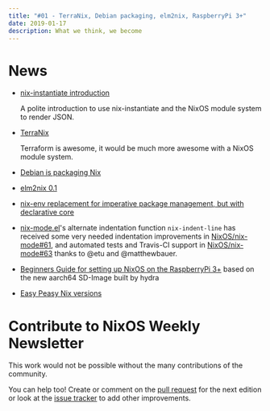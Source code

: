 ```yaml
---
title: "#01 - TerraNix, Debian packaging, elm2nix, RaspberryPi 3+"
date: 2019-01-17
description: What we think, we become
---
```


# News

- [nix-instantiate introduction](https://tech.ingolf-wagner.de/nixos/nix-instantiate/)

  A polite introduction to use nix-instantiate and the NixOS module system to render JSON.

- [TerraNix](https://github.com/mrVanDalo/terranix)

  Terraform is awesome, it would be much more awesome with a NixOS  module system.

- [Debian is packaging Nix](https://lists.debian.org/debian-devel/2019/01/msg00013.html)

- [elm2nix 0.1](https://blog.hercules-ci.com/elm/2019/01/03/elm2nix-0.1/)

- [nix-env replacement for imperative package management, but with declarative core](https://discourse.nixos.org/t/declarative-package-management-for-normal-users/1823/3)

- [nix-mode.el](https://github.com/nixos/nix-mode)'s alternate indentation function
  `nix-indent-line` has received some very needed indentation improvements in
  [NixOS/nix-mode#61](https://github.com/NixOS/nix-mode/pull/61), and automated
  tests and Travis-CI support in [NixOS/nix-mode#63](https://github.com/NixOS/nix-mode/pull/63)
  thanks to @etu and @matthewbauer.

- [Beginners Guide for setting up NixOS on the RaspberryPi 3+](https://github.com/zupo/nix)
  based on the new aarch64 SD-Image built by hydra

- [Easy Peasy Nix versions](https://nmattia.com/posts/2019-01-15-easy-peasy-nix-versions.html)

# Contribute to NixOS Weekly Newsletter

This work would not be possible without the many contributions of the community.

You can help too! Create or comment on the [pull request](https://github.com/NixOS/nixos-weekly/pulls)
for the next edition or look at the
[issue tracker](https://github.com/NixOS/nixos-weekly/issues) to add other improvements.
